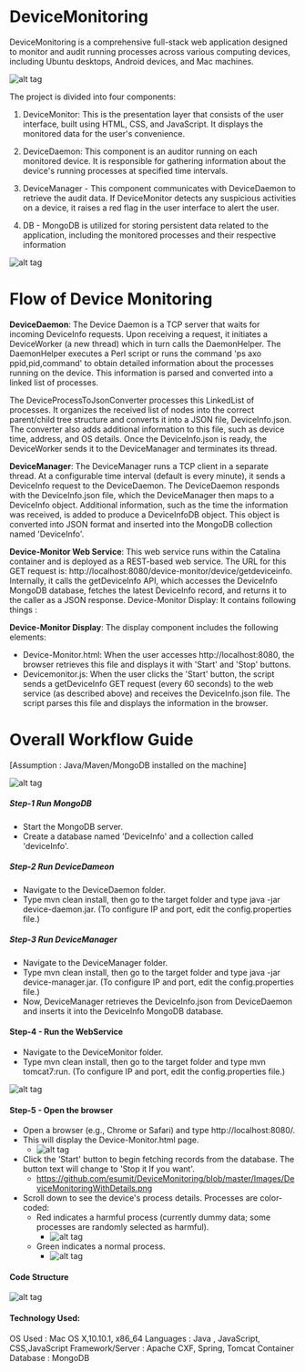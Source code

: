 # DeviceMonitoring
DeviceMonitoring is a comprehensive full-stack web application designed to monitor and audit running processes across various computing devices, 
including Ubuntu desktops, Android devices, and Mac machines. 

![alt tag](https://github.com/esumit/DeviceMonitoring/blob/master/Images/device-monitor-context.png)

The project is divided into four components:


1. DeviceMonitor: This is the presentation layer that consists of the user interface, built using HTML, CSS, and JavaScript. It displays the monitored data for the user's convenience. 

2. DeviceDaemon: This component is an auditor running on each monitored device. It is responsible for gathering information about the device's running processes at specified time intervals.

3. DeviceManager - This component communicates with DeviceDaemon to retrieve the audit data. If DeviceMonitor detects any suspicious activities on a device, it raises a red flag in the user interface to alert the user.

4. DB - MongoDB is utilized for storing persistent data related to the application, including the monitored processes and their respective information

![alt tag](https://github.com/esumit/DeviceMonitoring/blob/master/Images/How-DeviceMonitor-Works.png)


# Flow of Device Monitoring

**DeviceDaemon**: The Device Daemon is a TCP server that waits for incoming DeviceInfo requests. Upon receiving a request, it initiates a DeviceWorker (a new thread) which in turn calls the DaemonHelper. The DaemonHelper executes a Perl script or runs the command 'ps axo ppid,pid,command' to obtain detailed information about the processes running on the device. This information is parsed and converted into a linked list of processes.

The DeviceProcessToJsonConverter processes this LinkedList of processes. It organizes the received list of nodes into the correct parent/child tree structure and converts it into a JSON file, DeviceInfo.json. The converter also adds additional information to this file, such as device time, address, and OS details. Once the DeviceInfo.json is ready, the DeviceWorker sends it to the DeviceManager and terminates its thread.

**DeviceManager**: The DeviceManager runs a TCP client in a separate thread. At a configurable time interval (default is every minute), it sends a DeviceInfo request to the DeviceDaemon. The DeviceDaemon responds with the DeviceInfo.json file, which the DeviceManager then maps to a DeviceInfo object. Additional information, such as the time the information was received, is added to produce a DeviceInfoDB object. This object is converted into JSON format and inserted into the MongoDB collection named 'DeviceInfo'.

**Device-Monitor Web Service**: This web service runs within the Catalina container and is deployed as a REST-based web service. The URL for this GET request is: http://localhost:8080/device-monitor/device/getdeviceinfo. Internally, it calls the getDeviceInfo API, which accesses the DeviceInfo MongoDB database, fetches the latest DeviceInfo record, and returns it to the caller as a JSON response.
Device-Monitor Display: It contains following things :

**Device-Monitor Display**: The display component includes the following elements:

- Device-Monitor.html: When the user accesses http://localhost:8080, the browser retrieves this file and displays it with 'Start' and 'Stop' buttons.
- Devicemonitor.js: When the user clicks the 'Start' button, the script sends a getDeviceInfo GET request (every 60 seconds) to the web service (as described above) and receives the DeviceInfo.json file. The script parses this file and displays the information in the browser.


# Overall Workflow Guide

[Assumption : Java/Maven/MongoDB installed on the machine]

![alt tag](https://github.com/esumit/DeviceMonitoring/blob/master/Images/device-monitor-workflow.png)

##### Step-1 Run MongoDB 

- Start the MongoDB server.
- Create a database named 'DeviceInfo' and a collection called 'deviceInfo'.

##### Step-2 Run DeviceDameon

- Navigate to the DeviceDaemon folder.
- Type mvn clean install, then go to the target folder and type java -jar device-daemon.jar.
(To configure IP and port, edit the config.properties file.)


##### Step-3 Run DeviceManager
- Navigate to the DeviceManager folder.
- Type mvn clean install, then go to the target folder and type java -jar device-manager.jar.
(To configure IP and port, edit the config.properties file.)
- Now, DeviceManager retrieves the DeviceInfo.json from DeviceDaemon and inserts it into the DeviceInfo MongoDB database.


#### Step-4 - Run the WebService

- Navigate to the DeviceMonitor folder.
- Type mvn clean install, then go to the target folder and type mvn tomcat7:run.
(To configure IP and port, edit the config.properties file.)

![alt tag](https://github.com/esumit/DeviceMonitoring/blob/master/Images/All-Four-Process-are-Running.png)

#### Step-5 - Open the browser
- Open a browser (e.g., Chrome or Safari) and type http://localhost:8080/.
- This will display the Device-Monitor.html page.
  - ![alt tag](https://github.com/esumit/DeviceMonitoring/blob/master/Images/DeviceMonitoring_MainPage.png)
- Click the 'Start' button to begin fetching records from the database. The button text will change to 'Stop it If you want'.
  - https://github.com/esumit/DeviceMonitoring/blob/master/Images/DeviceMonitoringWithDetails.png
- Scroll down to see the device's process details. Processes are color-coded:
  - Red indicates a harmful process (currently dummy data; some processes are randomly selected as harmful).
    - ![alt tag](https://github.com/esumit/DeviceMonitoring/blob/master/Images/DeviceMonitor_DeviceStatus.png)
  - Green indicates a normal process.
    - ![alt tag](https://github.com/esumit/DeviceMonitoring/blob/master/Images/DeviceMonitor_DeviceStatus.png)



#### Code Structure

![alt tag](https://github.com/esumit/DeviceMonitoring/blob/master/Images/DeviceMonitor_CodeStructure.png)

#### Technology Used:

OS  Used : Mac OS X,10.10.1, x86_64
Languages : Java , JavaScript, CSS,JavaScript
Framework/Server : Apache CXF, Spring, Tomcat Container
Database : MongoDB





